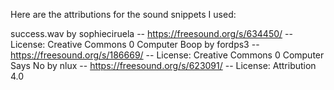 
Here are the attributions for the sound snippets I used:

success.wav by sophieciruela -- https://freesound.org/s/634450/ -- License: Creative Commons 0
Computer Boop by fordps3 -- https://freesound.org/s/186669/ -- License: Creative Commons 0
Computer Says No by nlux -- https://freesound.org/s/623091/ -- License: Attribution 4.0